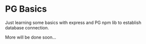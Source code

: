 # PG Basics

Just learning some basics with express and PG npm lib to establish database connection.

More will be done soon... 